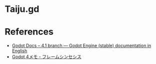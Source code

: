 # Taiju.gd

# References

- [Godot Docs – 4.1 branch — Godot Engine (stable) documentation in English](https://docs.godotengine.org/en/stable/index.html)
- [Godot 4メモ - フレームシンセシス](https://tech.framesynthesis.co.jp/godot/#%E3%82%A8%E3%83%87%E3%82%A3%E3%82%BF%E3%81%AE%E3%82%B9%E3%82%AF%E3%83%AD%E3%83%BC%E3%83%AB%E9%80%9F%E5%BA%A6%E3%81%AB%E3%81%A4%E3%81%84%E3%81%A6)
